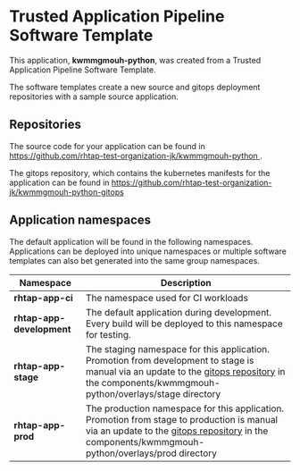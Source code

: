 # Trusted Application Pipeline Software Template

This application, **kwmmgmouh-python**, was created from a Trusted Application Pipeline Software Template.

The software templates create a new source and gitops deployment repositories with a sample source application. 

## Repositories

The source code for your application can be found in [https://github.com/rhtap-test-organization-jk/kwmmgmouh-python ](https://github.com/rhtap-test-organization-jk/kwmmgmouh-python ).
 
The gitops repository, which contains the kubernetes manifests for the application can be found in 
[https://github.com/rhtap-test-organization-jk/kwmmgmouh-python-gitops ](https://github.com/rhtap-test-organization-jk/kwmmgmouh-python-gitops ) 

## Application namespaces 

The default application will be found in the following namespaces. Applications can be deployed into unique namespaces or multiple software templates can also bet generated into the same group namespaces.  

|  Namespace   |  Description   |  
| -------- | -------- |
| **rhtap-app-ci** | The namespace used for CI workloads |
| **rhtap-app-development** | The default application during development. Every build will be deployed to this namespace for testing. |
| **rhtap-app-stage** | The staging namespace for this application. Promotion from development to stage is manual via an update to the [gitops repository](https://github.com/rhtap-test-organization-jk/kwmmgmouh-python-gitops ) in the components/kwmmgmouh-python/overlays/stage directory |
| **rhtap-app-prod** | The production namespace for this application. Promotion from stage to production is manual via an update to the [gitops repository](https://github.com/rhtap-test-organization-jk/kwmmgmouh-python-gitops ) in the components/kwmmgmouh-python/overlays/prod directory |